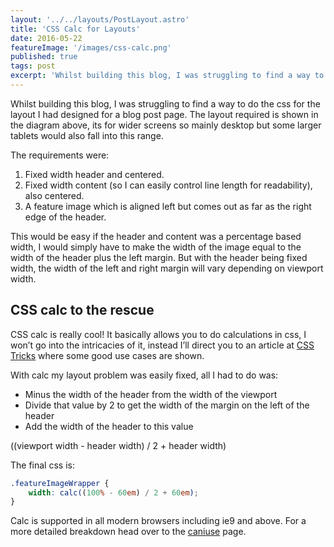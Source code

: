 ```yaml
---
layout: '../../layouts/PostLayout.astro'
title: 'CSS Calc for Layouts'
date: 2016-05-22
featureImage: '/images/css-calc.png'
published: true
tags: post
excerpt: 'Whilst building this blog, I was struggling to find a way to do the css for the layout I had designed for a blog post page. The layout required is shown in the diagram above, its for wider screens so mainly desktop but some larger tablets would also fall into this range.'
---
```


Whilst building this blog, I was struggling to find a way to do the css for the layout I had designed for a blog post page. The layout required is shown in the diagram above, its for wider screens so mainly desktop but some larger tablets would also fall into this range.

The requirements were:

1. Fixed width header and centered.
2. Fixed width content (so I can easily control line length for readability), also centered.
3. A feature image which is aligned left but comes out as far as the right edge of the header.

This would be easy if the header and content was a percentage based width, I would simply have to make the width of the image equal to the width of the header plus the left margin. But with the header being fixed width, the width of the left and right margin will vary depending on viewport width.

## CSS calc to the rescue

CSS calc is really cool! It basically allows you to do calculations in css, I won’t go into the intricacies of it, instead I’ll direct you to an article at [CSS Tricks](https://css-tricks.com/a-couple-of-use-cases-for-calc/ "A couple of use cases for calc") where some good use cases are shown.

With calc my layout problem was easily fixed, all I had to do was:

* Minus the width of the header from the width of the viewport
* Divide that value by 2 to get the width of the margin on the left of the header
* Add the width of the header to this value

((viewport width - header width) / 2 + header width)

The final css is:

```css
.featureImageWrapper {
	width: calc((100% - 60em) / 2 + 60em);
}
```

Calc is supported in all modern browsers including ie9 and above. For a more detailed breakdown head over to the [caniuse](http://caniuse.com/#feat=calc "CSS Calc support") page.